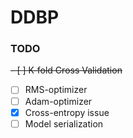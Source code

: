 # DDBP

### TODO
~~- [ ] K-fold Cross Validation~~
- [ ] RMS-optimizer
- [ ] Adam-optimizer
- [x] Cross-entropy issue
- [ ] Model serialization
